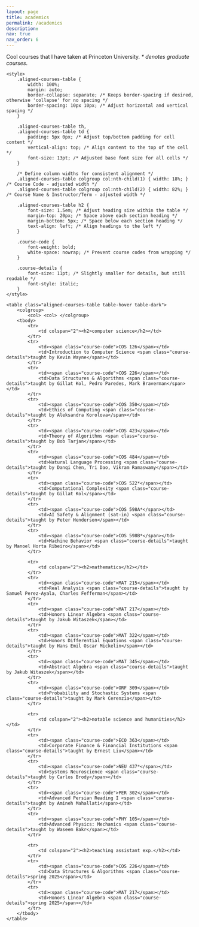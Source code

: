 ```yaml
---
layout: page
title: academics
permalink: /academics
description: 
nav: true
nav_order: 6
---
```


<section style="width:100%;max-width:800px;margin:auto;">
    <p>
        Cool courses that I have taken at Princeton University. <span style="font-style: italic;">* denotes graduate courses</span>.
    </p>

    <style>
        .aligned-courses-table {
            width: 100%;
            margin: auto;
            border-collapse: separate; /* Keeps border-spacing if desired, otherwise 'collapse' for no spacing */
            border-spacing: 10px 10px; /* Adjust horizontal and vertical spacing */
        }

        .aligned-courses-table th,
        .aligned-courses-table td {
            padding: 5px 0px; /* Adjust top/bottom padding for cell content */
            vertical-align: top; /* Align content to the top of the cell */
            font-size: 13pt; /* Adjusted base font size for all cells */
        }

        /* Define column widths for consistent alignment */
        .aligned-courses-table colgroup col:nth-child(1) { width: 18%; } /* Course Code - adjusted width */
        .aligned-courses-table colgroup col:nth-child(2) { width: 82%; } /* Course Name & Instructor/Term - adjusted width */

        .aligned-courses-table h2 {
            font-size: 1.5em; /* Adjust heading size within the table */
            margin-top: 20px; /* Space above each section heading */
            margin-bottom: 5px; /* Space below each section heading */
            text-align: left; /* Align headings to the left */
        }

        .course-code {
            font-weight: bold;
            white-space: nowrap; /* Prevent course codes from wrapping */
        }

        .course-details {
            font-size: 11pt; /* Slightly smaller for details, but still readable */
            font-style: italic;
        }
    </style>

    <table class="aligned-courses-table table-hover table-dark">
        <colgroup>
            <col> <col> </colgroup>
        <tbody>
            <tr>
                <td colspan="2"><h2>computer science</h2></td>
            </tr>
            <tr>
                <td><span class="course-code">COS 126</span></td>
                <td>Introduction to Computer Science <span class="course-details">taught by Kevin Wayne</span></td>
            </tr>
            <tr>
                <td><span class="course-code">COS 226</span></td>
                <td>Data Structures & Algorithms <span class="course-details">taught by Gillat Kol, Pedro Paredes, Mark Braverman</span></td>
            </tr>
            <tr>
                <td><span class="course-code">COS 350</span></td>
                <td>Ethics of Computing <span class="course-details">taught by Aleksandra Korolova</span></td>
            </tr>
            <tr>
                <td><span class="course-code">COS 423</span></td>
                <td>Theory of Algorithms <span class="course-details">taught by Bob Tarjan</span></td>
            </tr>
            <tr>
                <td><span class="course-code">COS 484</span></td>
                <td>Natural Language Processing <span class="course-details">taught by Danqi Chen, Tri Dao, Vikram Ramaswamy</span></td>
            </tr>
            <tr>
                <td><span class="course-code">COS 522*</span></td>
                <td>Computational Complexity <span class="course-details">taught by Gillat Kol</span></td>
            </tr>
            <tr>
                <td><span class="course-code">COS 598A*</span></td>
                <td>AI Safety & Alignment (sat-in) <span class="course-details">taught by Peter Henderson</span></td>
            </tr>
            <tr>
                <td><span class="course-code">COS 598B*</span></td>
                <td>Machine Behavior <span class="course-details">taught by Manoel Horta Ribeiro</span></td>
            </tr>

            <tr>
                <td colspan="2"><h2>mathematics</h2></td>
            </tr>
            <tr>
                <td><span class="course-code">MAT 215</span></td>
                <td>Real Analysis <span class="course-details">taught by Samuel Perez-Ayala, Charles Fefferman</span></td>
            </tr>
            <tr>
                <td><span class="course-code">MAT 217</span></td>
                <td>Honors Linear Algebra <span class="course-details">taught by Jakub Witaszek</span></td>
            </tr>
            <tr>
                <td><span class="course-code">MAT 322</span></td>
                <td>Honors Differential Equations <span class="course-details">taught by Hans Emil Oscar Mickelin</span></td>
            </tr>
            <tr>
                <td><span class="course-code">MAT 345</span></td>
                <td>Abstract Algebra <span class="course-details">taught by Jakub Witaszek</span></td>
            </tr>
            <tr>
                <td><span class="course-code">ORF 309</span></td>
                <td>Probability and Stochastic Systems <span class="course-details">taught by Mark Cerenzia</span></td>
            </tr>

            <tr>
                <td colspan="2"><h2>notable science and humanities</h2></td>
            </tr>
            <tr>
                <td><span class="course-code">ECO 363</span></td>
                <td>Corporate Finance & Financial Institutions <span class="course-details">taught by Ernest Liu</span></td>
            </tr>
            <tr>
                <td><span class="course-code">NEU 437*</span></td>
                <td>Systems Neuroscience <span class="course-details">taught by Carlos Brody</span></td>
            </tr>
            <tr>
                <td><span class="course-code">PER 302</span></td>
                <td>Advanced Persian Reading I <span class="course-details">taught by Amineh Mahallati</span></td>
            </tr>
            <tr>
                <td><span class="course-code">PHY 105</span></td>
                <td>Advanced Physics: Mechanics <span class="course-details">taught by Waseem Bakr</span></td>
            </tr>

            <tr>
                <td colspan="2"><h2>teaching assistant exp.</h2></td>
            </tr>
            <tr>
                <td><span class="course-code">COS 226</span></td>
                <td>Data Structures & Algorithms <span class="course-details">spring 2025</span></td>
            </tr>
            <tr>
                <td><span class="course-code">MAT 217</span></td>
                <td>Honors Linear Algebra <span class="course-details">spring 2025</span></td>
            </tr>
        </tbody>
    </table>
</section>